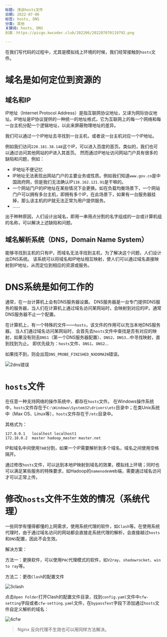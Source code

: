 ```yaml
---
标题: 浅谈hosts文件
日期: 2022-07-06
标签: hosts, DNS
分类: 其他
关键词: hosts, DNS
封面：https://picgo.kwcoder.club/202206/202207070119792.png

---
```


在我们写代码的过程中，尤其是模拟线上环境的时候，我们经常接触到`hosts`文件。

# 域名是如何定位到资源的

## 域名和IP

IP地址（Internet Protocol Address）是指互联网协议地址，又译为网际协议地址。IP地址是IP协议提供的一种统一的地址格式，它为互联网上的每一个网络和每一台主机分配一个逻辑地址，以此来屏蔽物理地址的差异。

我们可以通过一个IP地址去寻找到一台主机，或者说一台主机对应一个IP地址。

例如我们访问`220.181.38.148`这个IP，可以进入百度的首页。类似的，我们也可以通过访问其他网站的IP进入其首页。
然而通过IP地址访问网站门户具有很多的缺陷和问题，例如：
- IP地址不便记忆
- IP地址无法表现出网站门户的主要业务或性质。例如我们知道`www.gov.cn`是中国政府网，但是我们无法确认IP`116.162.121.91`是干嘛的。
- 一个网站门户的IP地址在某些情况下会更换。如在负载均衡场景下，一个网站门户可以拥有多台主机，即拥有多个IP，在此场景下，如果有一台服务器挂掉，那么该主机的IP就无法正常为用户提供服务。
- ......

出于种种原因，人们设计出域名，即用一串用点分割的名字组成的一台或计算机组的名称，可以解决上述缺陷和问题。

## 域名解析系统（DNS，Domain Name System）

能够寻找到主机的只有IP，而域名无法寻找到主机，为了解决这个问题，人们设计出DNS系统。
该系统可以将域名和IP地址相互映射，使人们可以通过域名直接映射到IP地址，从而定位到相应的资源或服务。


# DNS系统是如何工作的

通常，在一台计算机上会有DNS服务器设置。
DNS服务器是一台专门提供DNS服务的服务器，当人们在计算机上通过域名访问某网站时，会映射到对应的IP。通常DNS服务器不止一个配置。

在计算机上，有一个特殊的文件——`hosts`，该文件的作用可以充当本地DNS服务器。
当人们通过域名访问某网站时，会首先去`hosts`文件中查找是否有对应的映射，如果没有则去`DNS1`（第一个DNS服务器配置）、`DNS2`、`DNS3`...中寻找映射，直到找到为止。
即优先级为：`hosts`文件、`DNS1`、`DNS2`...

如果找不到，则会出现`DNS_PROBE_FINISHED_NXDOMAIN`错误。

![2dns错误](https://picgo.kwcoder.club/202206/202207070120668.png)



# `hosts`文件

在任意一种支持网络的操作系统中，都存在`hosts`文件。
在Windows操作系统中，`hosts`文件存在于`C:\Windows\System32\drivers\etc`目录中；在类Unix系统中（Max OS、Linux等），`hosts`文件存在于`/etc`目录中。

其格式为：
```text
127.0.0.1   localhost localhost1
172.18.0.2  master hadoop_master master.net
```

IP和域名中间使用`TAB`分割，如果一个IP需要解析到多个域名，域名之间使用空格隔开。

通过修改`hosts`文件，可以达到本地IP映射到域名的效果，模拟线上环境；同时也可以满足某些服务的特殊要求，如Hadoop的`namenode`web端，需要通过域名访问才可以正常上传。

# 修改`hosts`文件不生效的情况（系统代理）

一些同学有懂得都懂的上网需求，使用系统代理的软件，如`Clash`等。在使用系统代理时，由于通过域名访问的网站都会直接走系统代理的解析，会直接越过`hosts`和`DNS`配置，因此不会生效。

解决方案：

方法一：更换软件，可以使用`PAC`代理模式的软件，如`V2ray`、`shadowrocket`、`win to ray`等。

方法二：更改`Clash`的配置文件



![3clash](https://picgo.kwcoder.club/202206/202207091419913.png)



点击`Open Folder`打开Clash的配置文件目录，找到`config.yaml`文件中`cfw-setting`字段或者`cfw-setting.yaml`文件，在`bypassText`字段下添加通过`hosts`文件自定义解析的域名：



![4cfw](https://picgo.kwcoder.club/202206/202207091420133.png)



> Nginx 反向代理不生效也可以用同样方法解决。
